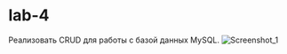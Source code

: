 # lab-4
Реализовать CRUD для работы с базой данных MySQL.
![Screenshot_1](https://github.com/QQubs/lab-4/assets/124591627/b3b71ddc-ed40-45e8-82bf-6983a71f9bcd)
